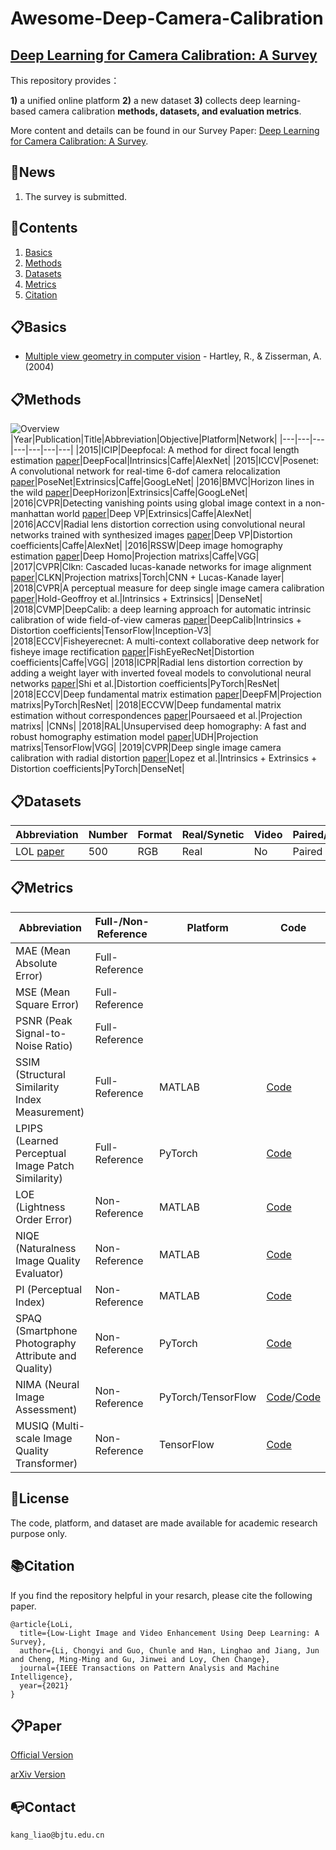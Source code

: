 # Awesome-Deep-Camera-Calibration

## [Deep Learning for Camera Calibration: A Survey]()

This repository provides：

 **1)** a unified online platform
 **2)** a new dataset 
 **3)** collects deep learning-based camera calibration **methods, datasets, and evaluation metrics**. 

More content and details can be found in our Survey Paper: [Deep Learning for Camera Calibration: A Survey](). 



## 📣News
1. The survey is submitted. 



## 🌱Contents
1. [Basics](#Basics)
2. [Methods](#Methods)
3. [Datasets](#Datasets)
4. [Metrics](#Metrics)
5. [Citation](#Citation)

## 📋Basics
* [Multiple view geometry in computer vision](https://cseweb.ucsd.edu/classes/sp13/cse252B-a/HZ2eCh2.pdf) - Hartley, R., & Zisserman, A. (2004)

## 📋Methods
![Overview](/chronology.png)
|Year|Publication|Title|Abbreviation|Objective|Platform|Network|
|---|---|---|---|---|---|---|
|2015|ICIP|Deepfocal: A method for direct focal length estimation [paper](https://ieeexplore.ieee.org/abstract/document/7351024)|DeepFocal|Intrinsics|Caffe|AlexNet|
|2015|ICCV|Posenet: A convolutional network for real-time 6-dof camera relocalization [paper](https://openaccess.thecvf.com/content_iccv_2015/html/Kendall_PoseNet_A_Convolutional_ICCV_2015_paper.html)|PoseNet|Extrinsics|Caffe|GoogLeNet|
|2016|BMVC|Horizon lines in the wild [paper](https://arxiv.org/abs/1604.02129)|DeepHorizon|Extrinsics|Caffe|GoogLeNet|
|2016|CVPR|Detecting vanishing points using global image context in a non-manhattan world [paper](https://openaccess.thecvf.com/content_cvpr_2016/html/Zhai_Detecting_Vanishing_Points_CVPR_2016_paper.html)|Deep VP|Extrinsics|Caffe|AlexNet|
|2016|ACCV|Radial lens distortion correction using convolutional neural networks trained with synthesized images [paper](https://link.springer.com/chapter/10.1007/978-3-319-54187-7_3)|Deep VP|Distortion coefficients|Caffe|AlexNet|
|2016|RSSW|Deep image homography estimation [paper](https://arxiv.org/abs/1606.03798)|Deep Homo|Projection matrixs|Caffe|VGG|
|2017|CVPR|Clkn: Cascaded lucas-kanade networks for image alignment [paper](https://openaccess.thecvf.com/content_cvpr_2017/html/Chang_CLKN_Cascaded_Lucas-Kanade_CVPR_2017_paper.html)|CLKN|Projection matrixs|Torch|CNN + Lucas-Kanade layer|
|2018|CVPR|A perceptual measure for deep single image camera calibration [paper](https://openaccess.thecvf.com/content_cvpr_2018/html/Hold-Geoffroy_A_Perceptual_Measure_CVPR_2018_paper.html)|Hold-Geoffroy et al.|Intrinsics + Extrinsics| |DenseNet|
|2018|CVMP|DeepCalib: a deep learning approach for automatic intrinsic calibration of wide field-of-view cameras [paper](https://dl.acm.org/doi/abs/10.1145/3278471.3278479)|DeepCalib|Intrinsics + Distortion coefficients|TensorFlow|Inception-V3|
|2018|ECCV|Fisheyerecnet: A multi-context collaborative deep network for fisheye image rectification [paper](https://openaccess.thecvf.com/content_ECCV_2018/html/Xiaoqing_Yin_FishEyeRecNet_A_Multi-Context_ECCV_2018_paper.html)|FishEyeRecNet|Distortion coefficients|Caffe|VGG|
|2018|ICPR|Radial lens distortion correction by adding a weight layer with inverted foveal models to convolutional neural networks [paper](https://ieeexplore.ieee.org/abstract/document/8545218)|Shi et al.|Distortion coefficients|PyTorch|ResNet|
|2018|ECCV|Deep fundamental matrix estimation [paper](https://openaccess.thecvf.com/content_ECCV_2018/html/Rene_Ranftl_Deep_Fundamental_Matrix_ECCV_2018_paper.html)|DeepFM|Projection matrixs|PyTorch|ResNet|
|2018|ECCVW|Deep fundamental matrix estimation without correspondences [paper](https://openaccess.thecvf.com/content_eccv_2018_workshops/w16/html/Poursaeed_Deep_Fundamental_Matrix_Estimation_without_Correspondences_ECCVW_2018_paper.html)|Poursaeed et al.|Projection matrixs| |CNNs|
|2018|RAL|Unsupervised deep homography: A fast and robust homography estimation model [paper](https://ieeexplore.ieee.org/abstract/document/8302515)|UDH|Projection matrixs|TensorFlow|VGG|
|2019|CVPR|Deep single image camera calibration with radial distortion [paper](https://openaccess.thecvf.com/content_CVPR_2019/html/Lopez_Deep_Single_Image_Camera_Calibration_With_Radial_Distortion_CVPR_2019_paper.html)|Lopez et al.|Intrinsics + Extrinsics + Distortion coefficients|PyTorch|DenseNet|





## 📋Datasets
|Abbreviation|Number|Format|Real/Synetic|Video|Paired/Unpaired/Application|Dataset|
|---|---|---|---|---|---|---|
|LOL [paper](https://arxiv.org/abs/1808.04560)|500|RGB|Real|No|Paired|[Dataset](https://daooshee.github.io/BMVC2018website/)|



## 📋Metrics
|Abbreviation|Full-/Non-Reference|Platform|Code|
|---|---|---|---|
|MAE (Mean Absolute Error)|Full-Reference| | |
|MSE (Mean Square Error)|Full-Reference| | |
|PSNR (Peak Signal-to-Noise Ratio)|Full-Reference| | |
|SSIM (Structural Similarity Index Measurement)|Full-Reference|MATLAB|[Code](http://www.cns.nyu.edu/~lcv/ssim/ssim_index.m) |
|LPIPS (Learned Perceptual Image Patch Similarity)|Full-Reference|PyTorch|[Code](https://github.com/richzhang/PerceptualSimilarity) |
|LOE (Lightness Order Error)|Non-Reference|MATLAB|[Code](https://drive.google.com/drive/folders/0B3YzCh6G4aubLUhQMzdzR05nSDg?usp=sharing) |
|NIQE (Naturalness Image Quality Evaluator)|Non-Reference|MATLAB|[Code](https://github.com/utlive/niqe)|
|PI (Perceptual Index)|Non-Reference|MATLAB|[Code](https://github.com/chaoma99/sr-metric)|
|SPAQ (Smartphone Photography Attribute and Quality)|Non-Reference|PyTorch|[Code](https://github.com/h4nwei/SPAQ)|
|NIMA (Neural Image Assessment)|Non-Reference|PyTorch/TensorFlow|[Code](https://github.com/kentsyx/Neural-IMage-Assessment)/[Code](https://github.com/titu1994/neural-image-assessment)|
|MUSIQ (Multi-scale Image Quality Transformer)|Non-Reference|TensorFlow|[Code](https://github.com/google-research/google-research/tree/master/musiq)|
## 📜</g-emoji>License
The code, platform, and dataset are made available for academic research purpose only. 

## 📚</g-emoji>Citation
If you find the repository helpful in your resarch, please cite the following paper.
```
@article{LoLi,
  title={Low-Light Image and Video Enhancement Using Deep Learning: A Survey},
  author={Li, Chongyi and Guo, Chunle and Han, Linghao and Jiang, Jun and Cheng, Ming-Ming and Gu, Jinwei and Loy, Chen Change},
  journal={IEEE Transactions on Pattern Analysis and Machine Intelligence},
  year={2021}
}
```
## 📋Paper
[Official Version](https://ieeexplore.ieee.org/document/9609683)

[arXiv Version](https://arxiv.org/pdf/2104.10729.pdf)


## 📭Contact

```
kang_liao@bjtu.edu.cn
```
